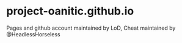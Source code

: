 # project-oanitic.github.io
Pages and github account maintained by LoD, Cheat maintained by @HeadlessHorseless
